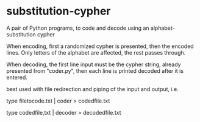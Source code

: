 # substitution-cypher
A pair of Python programs, to code and decode using an alphabet-substitution cypher

When encoding, first a randomized cypher is presented, then the encoded lines.   Only letters of the alphabet are affected, the rest passes through.

When decoding, the first line input must be the cypher string, already presented from "coder.py", then each line is printed decoded after it is entered.

best used with file redirection and piping of the input and output, i.e.

type filetocode.txt | coder > codedfile.txt

type codedfile,txt | decoder > decodedfile.txt
